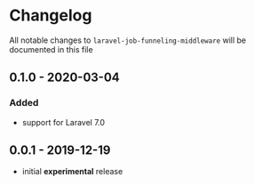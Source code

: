 # Changelog

All notable changes to `laravel-job-funneling-middleware` will be documented in this file

## 0.1.0 - 2020-03-04

### Added

- support for Laravel 7.0

## 0.0.1 - 2019-12-19

- initial **experimental** release
